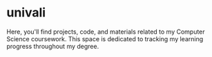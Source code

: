 # univali
 
Here, you'll find projects, code, and materials related to my Computer Science coursework. This space is dedicated to tracking my learning progress throughout my degree.
